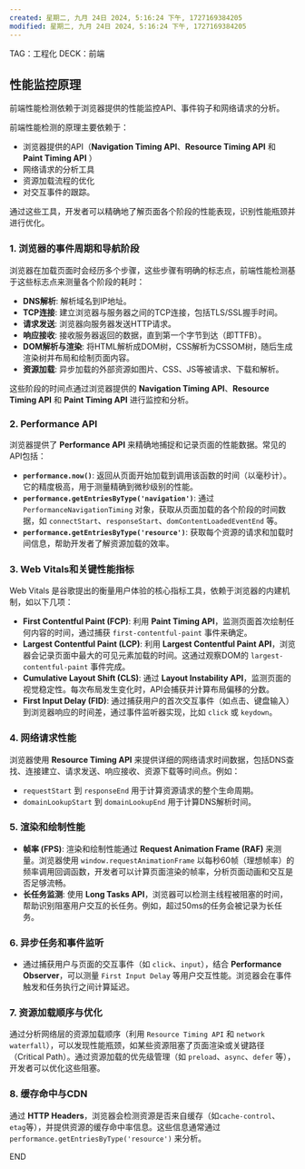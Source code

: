 ```yaml
---
created: 星期二, 九月 24日 2024, 5:16:24 下午, 1727169384205
modified: 星期二, 九月 24日 2024, 5:16:24 下午, 1727169384205
---
```


TAG：工程化
DECK：前端

## 性能监控原理
前端性能检测依赖于浏览器提供的性能监控API、事件钩子和网络请求的分析。

前端性能检测的原理主要依赖于：
- 浏览器提供的API（**Navigation Timing API**、**Resource Timing API** 和 **Paint Timing API** ）
- 网络请求的分析工具
- 资源加载流程的优化
- 对交互事件的跟踪。

通过这些工具，开发者可以精确地了解页面各个阶段的性能表现，识别性能瓶颈并进行优化。

### 1. **浏览器的事件周期和导航阶段**
浏览器在加载页面时会经历多个步骤，这些步骤有明确的标志点，前端性能检测基于这些标志点来测量各个阶段的耗时：
- **DNS解析**: 解析域名到IP地址。
- **TCP连接**: 建立浏览器与服务器之间的TCP连接，包括TLS/SSL握手时间。
- **请求发送**: 浏览器向服务器发送HTTP请求。
- **响应接收**: 接收服务器返回的数据，直到第一个字节到达（即TTFB）。
- **DOM解析与渲染**: 将HTML解析成DOM树，CSS解析为CSSOM树，随后生成渲染树并布局和绘制页面内容。
- **资源加载**: 异步加载的外部资源如图片、CSS、JS等被请求、下载和解析。

这些阶段的时间点通过浏览器提供的 **Navigation Timing API**、**Resource Timing API** 和 **Paint Timing API** 进行监控和分析。

### 2. **Performance API**
浏览器提供了 **Performance API** 来精确地捕捉和记录页面的性能数据。常见的API包括：
- **`performance.now()`**: 返回从页面开始加载到调用该函数的时间（以毫秒计）。它的精度极高，用于测量精确到微秒级别的性能。
- **`performance.getEntriesByType('navigation')`**: 通过 `PerformanceNavigationTiming` 对象，获取从页面加载的各个阶段的时间数据，如 `connectStart`、`responseStart`、`domContentLoadedEventEnd` 等。
- **`performance.getEntriesByType('resource')`**: 获取每个资源的请求和加载时间信息，帮助开发者了解资源加载的效率。

### 3. **Web Vitals和关键性能指标**
Web Vitals 是谷歌提出的衡量用户体验的核心指标工具，依赖于浏览器的内建机制，如以下几项：
- **First Contentful Paint (FCP)**: 利用 **Paint Timing API**，监测页面首次绘制任何内容的时间，通过捕获 `first-contentful-paint` 事件来确定。
- **Largest Contentful Paint (LCP)**: 利用 **Largest Contentful Paint API**，浏览器会记录页面中最大的可见元素加载的时间。这通过观察DOM的 `largest-contentful-paint` 事件完成。
- **Cumulative Layout Shift (CLS)**: 通过 **Layout Instability API**，监测页面的视觉稳定性。每次布局发生变化时，API会捕获并计算布局偏移的分数。
- **First Input Delay (FID)**: 通过捕获用户的首次交互事件（如点击、键盘输入）到浏览器响应的时间差，通过事件监听器实现，比如 `click` 或 `keydown`。

### 4. **网络请求性能**
浏览器使用 **Resource Timing API** 来提供详细的网络请求时间数据，包括DNS查找、连接建立、请求发送、响应接收、资源下载等时间点。例如：
- `requestStart` 到 `responseEnd` 用于计算资源请求的整个生命周期。
- `domainLookupStart` 到 `domainLookupEnd` 用于计算DNS解析时间。

### 5. **渲染和绘制性能**
- **帧率 (FPS)**: 渲染和绘制性能通过 **Request Animation Frame (RAF)** 来测量。浏览器使用 `window.requestAnimationFrame` 以每秒60帧（理想帧率）的频率调用回调函数，开发者可以计算页面渲染的帧率，分析页面动画和交互是否足够流畅。
- **长任务监测**: 使用 **Long Tasks API**，浏览器可以检测主线程被阻塞的时间，帮助识别阻塞用户交互的长任务。例如，超过50ms的任务会被记录为长任务。

### 6. **异步任务和事件监听**
- 通过捕获用户与页面的交互事件（如 `click`、`input`），结合 **Performance Observer**，可以测量 `First Input Delay` 等用户交互性能。浏览器会在事件触发和任务执行之间计算延迟。

### 7. **资源加载顺序与优化**
通过分析网络层的资源加载顺序（利用 `Resource Timing API` 和 `network waterfall`），可以发现性能瓶颈，如某些资源阻塞了页面渲染或关键路径（Critical Path）。通过资源加载的优先级管理（如 `preload`、`async`、`defer` 等），开发者可以优化这些阻塞。

### 8. **缓存命中与CDN**
通过 **HTTP Headers**，浏览器会检测资源是否来自缓存（如`cache-control`、`etag`等），并提供资源的缓存命中率信息。这些信息通常通过 `performance.getEntriesByType('resource')` 来分析。


END
<!--ID: 1727542935253-->
